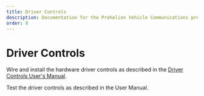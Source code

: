 ```yaml
---
title: Driver Controls
description: Documentation for the Prohelion Vehicle Communications protocol
order: 8
---
```


# Driver Controls

Wire and install the hardware driver controls as described in the [Driver Controls User's Manual](http://localhost:4000/Electric_Vehicle_Driver_Controls/EV_Driver_Controls_User_Manual/0_Overview.md).

Test the driver controls as described in the User Manual.  
